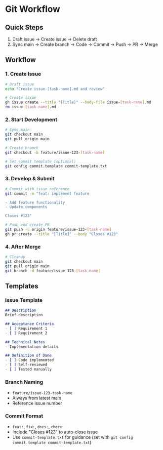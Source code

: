 # Git Workflow

## Quick Steps
1. Draft issue → Create issue → Delete draft
2. Sync main → Create branch → Code → Commit → Push → PR → Merge

## Workflow

### 1. Create Issue
```bash
# Draft issue
echo "Create issue-[task-name].md and review"

# Create issue
gh issue create --title "[Title]" --body-file issue-[task-name].md
rm issue-[task-name].md
```

### 2. Start Development
```bash
# Sync main
git checkout main
git pull origin main

# Create branch
git checkout -b feature/issue-123-[task-name]

# Set commit template (optional)
git config commit.template commit-template.txt
```

### 3. Develop & Submit
```bash
# Commit with issue reference
git commit -m "feat: implement feature

- Add feature functionality
- Update components

Closes #123"

# Push and create PR
git push -u origin feature/issue-123-[task-name]
gh pr create --title "[Title]" --body "Closes #123"
```

### 4. After Merge
```bash
# Cleanup
git checkout main
git pull origin main
git branch -d feature/issue-123-[task-name]
```

## Templates

### Issue Template
```markdown
## Description
Brief description

## Acceptance Criteria
- [ ] Requirement 1
- [ ] Requirement 2

## Technical Notes
- Implementation details

## Definition of Done
- [ ] Code implemented
- [ ] Self-reviewed
- [ ] Tested manually
```

### Branch Naming
- `feature/issue-123-task-name`
- Always from latest main
- Reference issue number

### Commit Format
- `feat:`, `fix:`, `docs:`, `chore:`
- Include "Closes #123" to auto-close issue
- Use `commit-template.txt` for guidance (set with `git config commit.template commit-template.txt`)